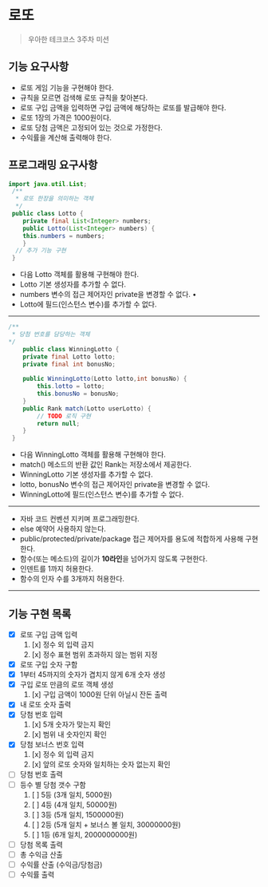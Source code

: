 로또
===
>우아한 테크코스 3주차 미션

기능 요구사항
---
* 로또 게임 기능을 구현해야 한다. 
* 규칙을 모르면 검색해 로또 규칙을 찾아본다.
* 로또 구입 금액을 입력하면 구입 금액에 해당하는 로또를 발급해야 한다.
* 로또 1장의 가격은 1000원이다.
* 로또 당첨 금액은 고정되어 있는 것으로 가정한다.
* 수익률을 계산해 출력해야 한다.

프로그래밍 요구사항
---


```java
import java.util.List;
 /**
  * 로또 한장을 의미하는 객체
  */
 public class Lotto {
    private final List<Integer> numbers;
    public Lotto(List<Integer> numbers) {
    this.numbers = numbers;
    }
  // 추가 기능 구현
 }
```
* 다음 Lotto 객체를 활용해 구현해야 한다.
* Lotto 기본 생성자를 추가할 수 없다.
* numbers 변수의 접근 제어자인 private을 변경할 수 없다. •
* Lotto에 필드(인스턴스 변수)를 추가할 수 없다.
---
```java
/**
 * 당첨 번호를 담당하는 객체
*/
    public class WinningLotto {     
    private final Lotto lotto;
    private final int bonusNo;
    
    public WinningLotto(Lotto lotto,int bonusNo) {  
        this.lotto = lotto;
        this.bonusNo = bonusNo;
    }
    public Rank match(Lotto userLotto) {
        // TODO 로직 구현
        return null;
    }
 }
```
* 다음 WinningLotto 객체를 활용해 구현해야 한다.
* match() 메소드의 반환 값인 Rank는 저장소에서 제공한다. 
* WinningLotto 기본 생성자를 추가할 수 없다.
* lotto, bonusNo 변수의 접근 제어자인 private을 변경할 수 없다. 
* WinningLotto에 필드(인스턴스 변수)를 추가할 수 없다.

---

* 자바 코드 컨벤션 지키며 프로그래밍한다.
* else 예약어 사용하지 않는다.
* public/protected/private/package 접근 제어자를 용도에 적합하게 사용해 구현한다.
* 함수(또는 메소드)의 길이가 **10라인**을 넘어가지 않도록 구현한다.
* 인덴트를 1까지 허용한다.
* 함수의 인자 수를 3개까지 허용한다.
---
기능 구현 목록
---
* [x] 로또 구입 금액 입력
    1. [x] 정수 외 입력 금지
    2. [x] 정수 표현 범위 초과하지 않는 범위 지정
* [x] 로또 구입 숫자 구함
* [x] 1부터 45까지의 숫자가 겹치지 않게 6개 숫자 생성
* [x] 구입 로또 만큼의 로또 객체 생성
    1. [x] 구입 금액이 1000원 단위 아닐시 잔돈 출력
* [x] 내 로또 숫자 출력
* [x] 당첨 번호 입력
    1. [x] 5개 숫자가 맞는지 확인
    2. [x] 범위 내 숫자인지 확인
* [x] 당첨 보너스 번호 입력
    1. [x] 정수 외 입력 금지
    2. [x] 앞의 로또 숫자와 일치하는 숫자 없는지 확인
* [ ] 당첨 번호 출력
* [ ] 등수 별 당첨 갯수 구함
    1. [ ] 5등 (3개 일치, 5000원)
    2. [ ] 4등 (4개 일치, 50000원)
    3. [ ] 3등 (5개 일치, 1500000원)
    4. [ ] 2등 (5개 일치 + 보너스 볼 일치, 30000000원)
    5. [ ] 1등 (6개 일치, 2000000000원)
* [ ] 당첨 목록 출력
* [ ] 총 수익금 산출
* [ ] 수익률 산출 (수익금/당첨금)
* [ ] 수익률 출력